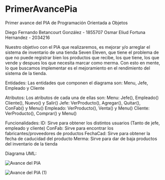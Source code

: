 # PrimerAvancePia
Primer avance del PIA de Programación Orientada a Objetos

Diego Fernando Betancourt González - 1855707
Osmar Eliud Fortuna Hernandez - 2034216

Nuestro objetivo con el PIA que realizaremos, es mejorar y/o arreglar el sistema de inventario de una tienda Seven Eleven, que tiene el problema de que no puede registrar bien los productos que recibe, los que tiene, los que vende y despues los que necesita marcar como merma. Con esto en mente, lo que buscamos implementar es el mejoramiento en el rendimiento del sistema de la tienda.

Entidades: Las entidades que componen el diagrama son: Menu, Jefe, Empleado y Cliente

Atributos: Los atributos de cada una de ellas son: 
Menu: Jefe(), Empleado() Cliente(), Nuevo() y Salir()
Jefe: VerProducto(), Agregar(), Quitar(), ConFab() y Menu()
Empleado: VerProducto(), Venta() y Menu()
Cliente: VerProducto(), Comprar() y Menu()

Funcionalidades:
ID: Sirve para obtener los distintos usuarios (Tanto de jefe, empleado y cliente)
ConFab: Sirve para encontrar los fabricantes/proveedores de productos
FechaCad: Sirve para obtener la fecha de caducidad del producto
Merma: Sirve para dar de baja productos del inventario de la tienda

Diagrama UML:

![Avance del PIA](https://user-images.githubusercontent.com/89086761/131973153-1a04194d-be62-47d2-9c20-d74666b9b0ab.png)

![Avance del PIA (1)](https://user-images.githubusercontent.com/89086761/131973159-cae2f6a8-e095-4e4e-9e4b-14ea1b21e871.png)


